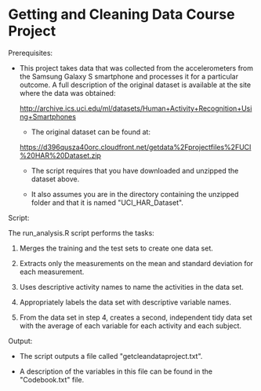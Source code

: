 # Getting and Cleaning Data Course Project

Prerequisites: 

- This project takes data that was collected from the accelerometers from the Samsung Galaxy S smartphone and processes it for a particular outcome. A full description of the original dataset is available at the site where the data was obtained:

  http://archive.ics.uci.edu/ml/datasets/Human+Activity+Recognition+Using+Smartphones

  - The original dataset can be found at:

  https://d396qusza40orc.cloudfront.net/getdata%2Fprojectfiles%2FUCI%20HAR%20Dataset.zip

  - The script requires that you have downloaded and unzipped the dataset above.

  - It also assumes you are in the directory containing the unzipped folder and that it is named "UCI_HAR_Dataset".

Script:

  The run_analysis.R script performs the tasks:

  1. Merges the training and the test sets to create one data set.

  2. Extracts only the measurements on the mean and standard deviation for each measurement.

  3. Uses descriptive activity names to name the activities in the data set.

  4. Appropriately labels the data set with descriptive variable names.

  5. From the data set in step 4, creates a second, independent tidy data set with the average of each variable for each activity and each   subject.
 
Output:

- The script outputs a file called "getcleandataproject.txt".

- A description of the variables in this file can be found in the "Codebook.txt" file.

